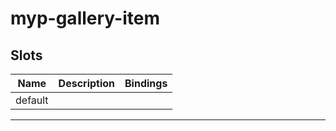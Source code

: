# myp-gallery-item

## Slots

| Name    | Description | Bindings |
| ------- | ----------- | -------- |
| default |             |          |

---
